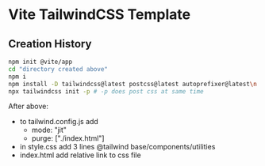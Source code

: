 # Vite TailwindCSS Template

## Creation History

```bash
npm init @vite/app
cd "directory created above"
npm i
npm install -D tailwindcss@latest postcss@latest autoprefixer@latest\n
npx tailwindcss init -p # -p does post css at same time
```

After above:

- to tailwind.config.js add
  - mode: "jit"
  - purge: ["./index.html"]
- in style.css add 3 lines @tailwind base/components/utilities
- index.html add relative link to css file
